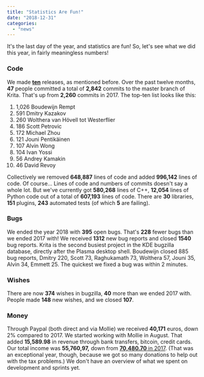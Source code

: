 ```yaml
---
title: "Statistics Are Fun!"
date: "2018-12-31"
categories: 
  - "news"
---
```


It's the last day of the year, and statistics are fun! So, let's see what we did this year, in fairly meaningless numbers!

### Code

We made [**ten**](/item/krita-in-2018-and-2019/) releases, as mentioned before. Over the past twelve months, **47** people committed a total of **2,842** commits to the master branch of Krita. That's up from **2,260** commits in 2017. The top-ten list looks like this:

1. 1,026 Boudewijn Rempt
2. 591 Dmitry Kazakov
3. 260 Wolthera van Hövell tot Westerflier
4. 186 Scott Petrovic
5. 172 Michael Zhou
6. 121 Jouni Pentikäinen
7. 107 Alvin Wong
8. 104 Ivan Yossi
9. 56 Andrey Kamakin
10. 46 David Revoy

Collectively we removed **648,887** lines of code and added **996,142** lines of code. Of course... Lines of code and numbers of commits doesn't say a whole lot. But we've currently got **580,268** lines of C++, **12,054** lines of Python code out of a total of **607,193** lines of code. There are **30** libraries, **151** plugins, **243** automated tests (of which **5** are failing).

### Bugs

We ended the year 2018 with **395** open bugs. That's **228** fewer bugs than we ended 2017 with! We received **1312** new bug reports and closed **1540** bug reports. Krita is the second busiest project in the KDE bugzilla database, directly after the Plasma desktop shell. Boudewijn closed 885 bug reports, Dmitry 220, Scott 73, Raghukamath 73, Wolthera 57, Jouni 35, Alvin 34, Emmett 25. The quickest we fixed a bug was within 2 minutes.

### Wishes

There are now **374** wishes in bugzilla, **40** more than we ended 2017 with. People made **148** new wishes, and we closed **107**.

### Money

Through Paypal (both direct and via Mollie) we received **40,171** euros, down 2% compared to 2017. We started working with Mollie in August. That added **15,589.98** in revenue through bank transfers, bitcoin, credit cards. Our total income was **55,760,97,** down from [**70,480.70** in 2017](/item/funding-krita-2017/). (That was an exceptional year, though, because we got so many donations to help out with the tax problems.) We don't have an overview of what we spent on development and sprints yet.
